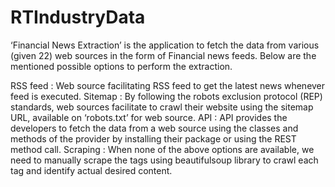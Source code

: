# RTIndustryData
‘Financial News Extraction’ is the application to fetch the data from various (given 22) web sources in the form of Financial news feeds. Below are the mentioned possible options to perform the extraction.

RSS feed	: Web source facilitating RSS feed to get the latest news whenever feed is executed.
Sitemap	: By following the robots exclusion protocol (REP) standards, web sources facilitate to crawl their website using the sitemap URL, available on ‘robots.txt’ for web source.
API	: API provides the developers to fetch the data from a web source using the classes and methods of the provider by installing their package or using the REST method call.
Scraping	: When none of the above options are available, we need to manually scrape the tags using beautifulsoup library to crawl each tag and identify actual desired content.
